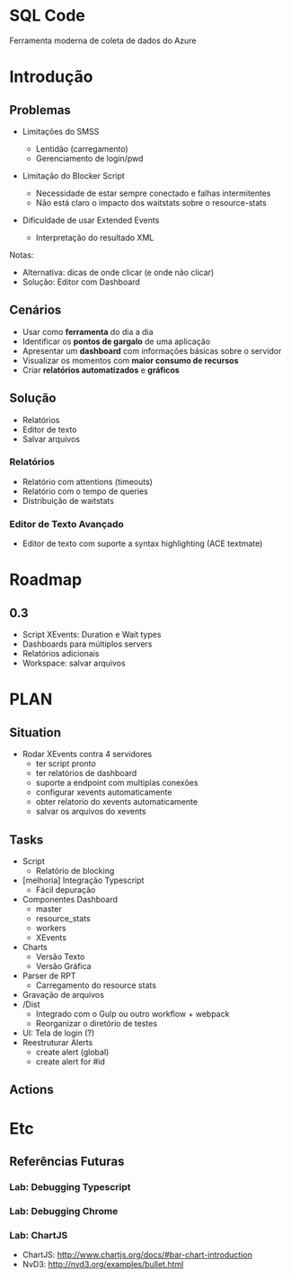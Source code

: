 SQL Code
=========

Ferramenta moderna de coleta de dados do Azure

# Introdução

## Problemas

* Limitações do SMSS
   * Lentidão (carregamento)
   * Gerenciamento de login/pwd

* Limitação do Blocker Script
   * Necessidade de estar sempre conectado e falhas intermitentes
   * Não está claro o impacto dos waitstats sobre o resource-stats

* Dificuldade de usar Extended Events
   * Interpretação do resultado XML


Notas:
* Alternativa: dicas de onde clicar (e onde não clicar)   
* Solução: Editor com Dashboard

## Cenários

* Usar como **ferramenta** do dia a dia 
* Identificar os **pontos de gargalo** de uma aplicação
* Apresentar um **dashboard** com informações básicas sobre o servidor
* Visualizar os momentos com **maior consumo de recursos**
* Criar **relatórios automatizados** e **gráficos**

## Solução

* Relatórios
* Editor de texto
* Salvar arquivos

### Relatórios

* Relatório com attentions (timeouts)
* Relatório com o tempo de queries
* Distribuição de waitstats

### Editor de Texto Avançado

* Editor de texto com suporte a syntax highlighting (ACE textmate)



Roadmap
========

## 0.3
- Script XEvents: Duration e Wait types
- Dashboards para múltiplos servers
- Relatórios adicionais   
- Workspace: salvar arquivos
    
PLAN
======

## Situation

* Rodar XEvents contra 4 servidores
    * ter script pronto
    * ter relatórios de dashboard
    * suporte a endpoint com multiplas conexões
    * configurar xevents automaticamente
    * obter relatorio do xevents automaticamente
    * salvar os arquivos do xevents

## Tasks

* Script
    * Relatório de blocking
* [melhoria] Integração Typescript
    * Fácil depuração
* Componentes Dashboard
    * master
    * resource_stats
    * workers
    * XEvents
* Charts
    * Versão Texto
    * Versão Gráfica    
* Parser de RPT
    * Carregamento do resource stats
* Gravação de arquivos
* /Dist
    * Integrado com o Gulp ou outro workflow + webpack
    * Reorganizar o diretório de testes
* UI: Tela de login (?)
* Reestruturar Alerts 
    * create alert (global)
    * create alert for #id

## Actions


Etc
=====

## Referências Futuras

### Lab: Debugging Typescript

### Lab: Debugging Chrome

### Lab: ChartJS
* ChartJS: http://www.chartjs.org/docs/#bar-chart-introduction
* NvD3: http://nvd3.org/examples/bullet.html
